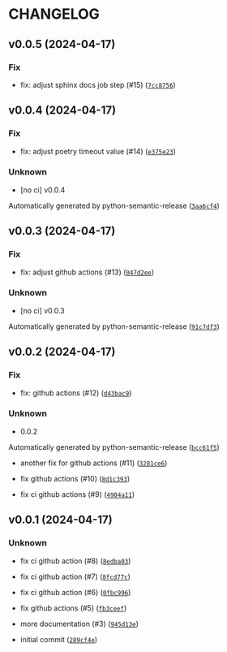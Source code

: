 # CHANGELOG



## v0.0.5 (2024-04-17)

### Fix

* fix: adjust sphinx docs job step (#15) ([`7cc8756`](https://github.com/cpadil/sengledwifipy/commit/7cc87561db3593ec35f34864507276b9f7885c6f))


## v0.0.4 (2024-04-17)

### Fix

* fix: adjust poetry timeout value (#14) ([`e375e23`](https://github.com/cpadil/sengledwifipy/commit/e375e23e033f4086c7ca075498912ce74f910bf2))

### Unknown

* [no ci] v0.0.4

Automatically generated by python-semantic-release ([`3aa6cf4`](https://github.com/cpadil/sengledwifipy/commit/3aa6cf4cbf904271630d3c6c90b0fd316cfd051a))


## v0.0.3 (2024-04-17)

### Fix

* fix: adjust github actions (#13) ([`047d2ee`](https://github.com/cpadil/sengledwifipy/commit/047d2eeab212af0230e8f25a3bceab259b78a181))

### Unknown

* [no ci] v0.0.3

Automatically generated by python-semantic-release ([`91c7df3`](https://github.com/cpadil/sengledwifipy/commit/91c7df37bfe7287ebe94266aa592c403ec7a4ced))


## v0.0.2 (2024-04-17)

### Fix

* fix: github actions (#12) ([`d43bac9`](https://github.com/cpadil/sengledwifipy/commit/d43bac9f5215e1701d756f09b877dee986ac03fa))

### Unknown

* 0.0.2

Automatically generated by python-semantic-release ([`bcc61f5`](https://github.com/cpadil/sengledwifipy/commit/bcc61f5d22340ce57c14b8d7171d79ece0eb6d55))

* another fix for github actions (#11) ([`3281ce6`](https://github.com/cpadil/sengledwifipy/commit/3281ce675f123a5723c5fc39c7158ffb845ef105))

* fix github actions (#10) ([`8d1c393`](https://github.com/cpadil/sengledwifipy/commit/8d1c3939ac24f836a3c8d06ed6ab2435a6104ceb))

* fix ci github actions (#9) ([`4904a11`](https://github.com/cpadil/sengledwifipy/commit/4904a11d413e8fa9b9fc354721fdbaef92ea724a))


## v0.0.1 (2024-04-17)

### Unknown

* fix ci github action (#8) ([`8edba03`](https://github.com/cpadil/sengledwifipy/commit/8edba039402cd8ea981fc7eeb411bd149c7a0e9f))

* fix ci github action (#7) ([`8fcd77c`](https://github.com/cpadil/sengledwifipy/commit/8fcd77cb140985cb9f724b3dca7720d8e2126a9b))

* fix ci github action (#6) ([`0fbc996`](https://github.com/cpadil/sengledwifipy/commit/0fbc99659b597f4b55c0fa22ed2a070e4ec7c4c4))

* fix github actions (#5) ([`fb3ceef`](https://github.com/cpadil/sengledwifipy/commit/fb3ceef9d6a2d6f0d008d8823aa03dbd4f17e6c0))

* more documentation (#3) ([`945d13e`](https://github.com/cpadil/sengledwifipy/commit/945d13e1368976e67ddee87019fcb450a592823d))

* initial commit ([`289cf4e`](https://github.com/cpadil/sengledwifipy/commit/289cf4e37320d84c4da2bbd36faa8edbfe9917d9))
